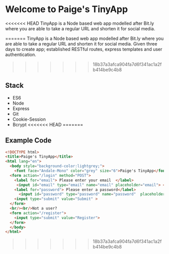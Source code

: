 # Welcome to Paige's TinyApp

<<<<<<< HEAD
TinyApp is a Node based web app modelled after Bit.ly where you are able to take a regular URL and shorten it for social media.


=======
TinyApp is a Node based web app modelled after Bit.ly where you are able to take a regular URL and shorten it for social media. Given three days to create app; established RESTful routes, express templates and user authentication.
>>>>>>> 18b37a3afca904fa7d6f341ac1a2fb414be9c4b8

## Stack
* ES6
* Node
* Express
* Git
* Cookie-Session
* Bcrypt
<<<<<<< HEAD
=======


## Example Code

```html
<!DOCTYPE html>
<title>Paige's TinyApp</title>
<html lang="en">
  <body style="background-color:lightgrey;">
    <font face="Andale-Mono" color="grey" size="6">Paige's TinyApp</font> <br/><br/>
  <form action="/login" method="POST">
    <label for="email"> Please enter your email  </label>
     <input id="email" type="email" name="email" placeholder="email"> <br>
    <label for="password"> Please enter a password</label>
      <input id="password" type="password" name="password"  placeholder="password"> <br>
    <input type="submit" value="Submit" >
  </form>
  <br/><br/>Not a user?
  <form action="/register">
    <input type="submit" value="Register">
  </form>
  </body>
</html>

```
>>>>>>> 18b37a3afca904fa7d6f341ac1a2fb414be9c4b8
